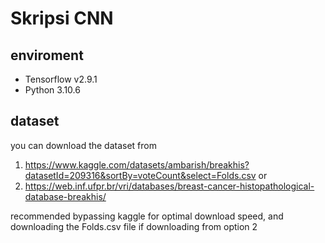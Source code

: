 # Skripsi CNN

## enviroment
- Tensorflow v2.9.1
- Python 3.10.6

## dataset
you can download the dataset from 
1. https://www.kaggle.com/datasets/ambarish/breakhis?datasetId=209316&sortBy=voteCount&select=Folds.csv or 
2. https://web.inf.ufpr.br/vri/databases/breast-cancer-histopathological-database-breakhis/

  recommended bypassing kaggle for optimal download speed, and downloading the Folds.csv file if downloading from option 2